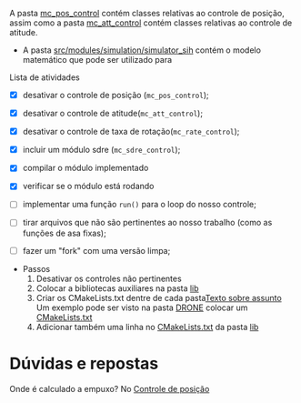 A pasta [mc_pos_control](src/modules/mc_pos_control/) contém classes relativas ao controle de posição, assim como a pasta [mc_att_control](src/modules/mc_att_control/) contém classes relativas ao controle de atitude.
- A pasta [src/modules/simulation/simulator_sih](src/modules/simulation/simulator_sih) contém o modelo matemático que pode ser utilizado para

Lista de atividades
- [x] desativar o controle de posição (```mc_pos_control```);
- [x] desativar o controle de atitude(```mc_att_control```);
- [x] desativar o controle de taxa de rotação(```mc_rate_control```);
- [x] incluir um módulo sdre (```mc_sdre_control```);
- [x] compilar o módulo implementado
- [x] verificar se o módulo está rodando
- [ ] implementar uma função ```run()```  para o loop do nosso controle;
- [ ] tirar arquivos que não são pertinentes ao nosso trabalho (como as funções de asa fixas);
- [ ] fazer um "fork" com uma versão limpa;


- Passos
  1. Desativar os controles não pertinentes
  2. Colocar a bibliotecas auxiliares na pasta [lib](src/lib/)
   3. Criar os CMakeLists.txt dentre de cada pasta[Texto sobre assunto](https://dev.px4.io/v1.10_noredirect/en/apps/hello_sky.html)
         Um exemplo pode ser visto na pasta [DRONE](src/lib/DRONE/) colocar um [CMakeLists.txt](src/lib/DRONE/CMakeLists.txt)
   4. Adicionar também uma linha no [CMakeLists.txt](src/lib/CMakeLists.txt) da pasta [lib](src/lib)




# Dúvidas e repostas
Onde é calculado a empuxo?
      No [Controle de posição](src/modules/mc_pos_control/MulticopterPositionControl.cpp#L635)
